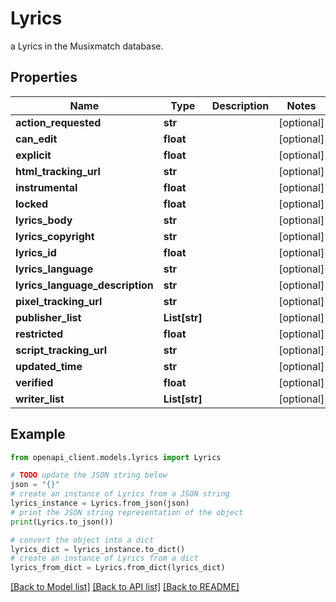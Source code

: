 # Lyrics

a Lyrics in the Musixmatch database.

## Properties

Name | Type | Description | Notes
------------ | ------------- | ------------- | -------------
**action_requested** | **str** |  | [optional] 
**can_edit** | **float** |  | [optional] 
**explicit** | **float** |  | [optional] 
**html_tracking_url** | **str** |  | [optional] 
**instrumental** | **float** |  | [optional] 
**locked** | **float** |  | [optional] 
**lyrics_body** | **str** |  | [optional] 
**lyrics_copyright** | **str** |  | [optional] 
**lyrics_id** | **float** |  | [optional] 
**lyrics_language** | **str** |  | [optional] 
**lyrics_language_description** | **str** |  | [optional] 
**pixel_tracking_url** | **str** |  | [optional] 
**publisher_list** | **List[str]** |  | [optional] 
**restricted** | **float** |  | [optional] 
**script_tracking_url** | **str** |  | [optional] 
**updated_time** | **str** |  | [optional] 
**verified** | **float** |  | [optional] 
**writer_list** | **List[str]** |  | [optional] 

## Example

```python
from openapi_client.models.lyrics import Lyrics

# TODO update the JSON string below
json = "{}"
# create an instance of Lyrics from a JSON string
lyrics_instance = Lyrics.from_json(json)
# print the JSON string representation of the object
print(Lyrics.to_json())

# convert the object into a dict
lyrics_dict = lyrics_instance.to_dict()
# create an instance of Lyrics from a dict
lyrics_from_dict = Lyrics.from_dict(lyrics_dict)
```
[[Back to Model list]](../README.md#documentation-for-models) [[Back to API list]](../README.md#documentation-for-api-endpoints) [[Back to README]](../README.md)


